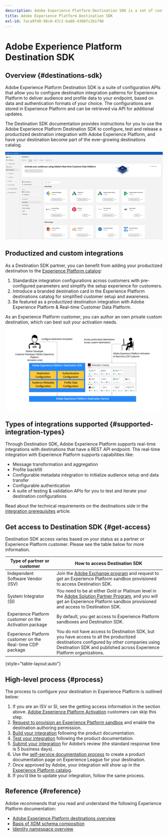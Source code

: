 ```yaml
---
description: Adobe Experience Platform Destination SDK is a set of configuration APIs that allow you to configure destination integration patterns for Experience Platform to deliver audience and profile data to your endpoint, based on data and authentication formats of your choice. The configurations are stored in Experience Platform and can be retrieved via API for additional updates.
title: Adobe Experience Platform Destination SDK
exl-id: 7aca9f40-98c8-47c2-ba88-4308fc2b1798
---
```

# Adobe Experience Platform Destination SDK

## Overview {#destinations-sdk}

Adobe Experience Platform Destination SDK is a suite of configuration APIs that allow you to configure destination integration patterns for Experience Platform to deliver audience and profile data to your endpoint, based on data and authentication formats of your choice. The configurations are stored in Experience Platform and can be retrieved via API for additional updates.

The Destination SDK documentation provides instructions for you to use the Adobe Experience Platform Destination SDK to configure, test and release a productized destination integration with Adobe Experience Platform, and have your destination become part of the ever-growing destinations catalog.

![Destinations catalog overview](./assets/destinations-catalog-overview.png)

## Productized and custom integrations

As a Destination SDK partner, you can benefit from adding your productized destination to the [Experience Platform catalog](/help/destinations/catalog/overview.md):
1. Standardize integration configurations across customers with pre-configured parameters and simplify the setup experience for customers.
2. Introduce a branded destination card in the Experience Platform destinations catalog for simplified customer setup and awareness.
3. Be featured as a productized destination integration with Adobe Experience Platform & Real-time Customer Data Platform.

As an Experience Platform customer, you can author an own private custom destination, which can best suit your activation needs.

![Destination SDK visual diagram](./assets/destination-sdk-visual.png)

<!--

## Types of destinations in Adobe Experience Platform {#types-of-destinations}

In Adobe Experience Platform, we distinguish between two destination types - *connections* and *extensions*. In the user interface, customers can choose between two types of connection destinations, Profile Export destinations and Segment Export destinations. For more details around the difference between the different destination types, read [Destination Types and Categories](https://experienceleague.adobe.com/docs/experience-platform/destinations/destination-types.html?lang=en).

![Destination types](./assets/types-of-destinations.png)

This documentation set provides you with all the necessary information to add your destination to Adobe Experience Platform, as a *connection*, either Profile Export or Segment Export. To set up an extension, visit the [Experience Platform Launch developer portal](https://developer.adobelaunch.com/extensions/).

-->

## Types of integrations supported {#supported-integration-types}

Through Destination SDK, Adobe Experience Platform supports real-time integrations with destinations that have a REST API endpoint. The real-time integration with Experience Platform supports capabilities like:
* Message transformation and aggregation
* Profile backfill
* Configurable metadata integration to initialize audience setup and data transfer
* Configurable authentication
* A suite of testing & validation APIs for you to test and iterate your destination configurations

Read about the technical requirements on the destinations side in the [integration prerequisites](./integration-prerequisites.md) article.


## Get access to Destination SDK {#get-access}

Destination SDK access varies based on your status as a partner or Experience Platform customer. Please see the table below for more information.


|Type of partner or customer | How to access Destination SDK |
---------|----------|
| Independent Software Vendor (ISV) | Join the [Adobe Exchange program](https://partners.adobe.com/exchangeprogram/experiencecloud.html) and request to get an Experience Platform sandbox provisioned to access Destination SDK. |
| System Integrator (SI) | You need to be at either Gold or Platinum level in the [Adobe Solution Partner Program](https://solutionpartners.adobe.com/home.html), and you will get an Experience Platform sandbox provisioned and access to Destination SDK. |
| Experience Platform customer on the Activation package | By default, you get access to Experience Platform sandboxes and Destination SDK. |
| Experience Platform customer on the Real-time CDP package | You do not have access to Destination SDK, but you have access to all the productized destinations configured by other companies using Destination SDK and published across Experience Platform organizations. |

{style="table-layout:auto"}

## High-level process {#process}

The process to configure your destination in Experience Platform is outlined below:

1. If you are an ISV or SI, see the getting access information in the section above. [Adobe Experience Platform Activation](https://helpx.adobe.com/legal/product-descriptions/adobe-experience-platform0.html) customers can skip this step.
2. [Request to provision an Experience Platform sandbox](https://adobeexchangeec.zendesk.com/hc/en-us/articles/360037457812-Adobe-Experience-Platform-Sandbox-Accounts-Access-Adding-Users-and-Support) and enable the destination authoring permission.
3. [Build your integration](./configure-destination-instructions.md) following the product documentation.
4. [Test your integration](./test-destination.md) following the product documentation.
5. [Submit your integration](./destination-publish-api.md) for Adobe’s review (the standard response time is 5 business days).
6. Use the [self-service documentation process](./docs-framework/documentation-instructions.md) to create a product documentation page on Experience League for your destination.
7. Once approved by Adobe, your integration will show up in the [Experience Platform catalog](/help/destinations/catalog/overview.md).
8. If you’d like to update your integration, follow the same process.

## Reference {#reference}

Adobe recommends that you read and understand the following Experience Platform documentation:

* [Adobe Experience Platform destinations overview](https://experienceleague.adobe.com/docs/experience-platform/destinations/home.html?lang=en)
* [Basis of XDM schema composition](https://experienceleague.adobe.com/docs/experience-platform/xdm/schema/composition.html?lang=en)
* [Identity namespace overview](https://experienceleague.adobe.com/docs/experience-platform/identity/namespaces.html?lang=en)

